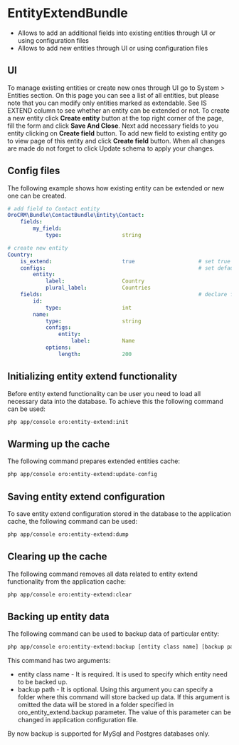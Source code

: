 EntityExtendBundle
==================
- Allows to add an additional fields into existing entities through UI or using configuration files
- Allows to add new entities through UI or using configuration files

UI
--
To manage existing entities or create new ones through UI go to System > Entities section. On this page you can see a list of all entities, but please note that you can modify only entities marked as extendable. See IS EXTEND column to see whether an entity can be extended or not. To create a new entity click **Create entity** button at the top right corner of the page, fill the form and click **Save And Close**. Next add necessary fields to you entity clicking on **Create field** button. To add new field to existing entity go to view page of this entity and click **Create field** button. When all changes are made do not forget to click Update schema to apply your changes.

Config files
------------
The following example shows how existing entity can be extended or new one can be created.
``` yaml
# add field to Contact entity
OroCRM\Bundle\ContactBundle\Entity\Contact:
    fields:
        my_field:
            type:                   string

# create new entity
Country:
    is_extend:                      true                    # set true to allow to add other fields in other bundles
    configs:                                                # set default values for metadata
        entity:
            label:                  Country
            plural_label:           Countries
    fields:                                                 # declare fields
        id:
            type:                   int
        name:
            type:                   string
            configs:
                entity:
                    label:          Name
            options:
                length:             200
```

Initializing entity extend functionality
----------------------------------------
Before entity extend functionality can be user you need to load all necessary data into the database. To achieve this the following command can be used:
```bash
php app/console oro:entity-extend:init
```

Warming up the cache
--------------------
The following command prepares extended entities cache:
```bash
php app/console oro:entity-extend:update-config
```

Saving entity extend configuration
----------------------------------
To save entity extend configuration stored in the database to the application cache, the following command can be used:
```bash
php app/console oro:entity-extend:dump
```

Clearing up the cache
-------------------------------
The following command removes all data related to entity extend functionality from the application cache:
```bash
php app/console oro:entity-extend:clear
```

Backing up entity data
----------------------
The following command can be used to backup data of particular entity:
```bash
php app/console oro:entity-extend:backup [entity class name] [backup path]
```
This command has two arguments:
 - entity class name - It is required. It is used to specify which entity need to be backed up.
 - backup path - It is optional. Using this argument you can specify a folder where this command will store backed up data. If this argument is omitted the data will be stored in a folder specified in oro_entity_extend.backup parameter. The value of this parameter can be changed in application configuration file.

By now backup is supported for MySql and Postgres databases only.
